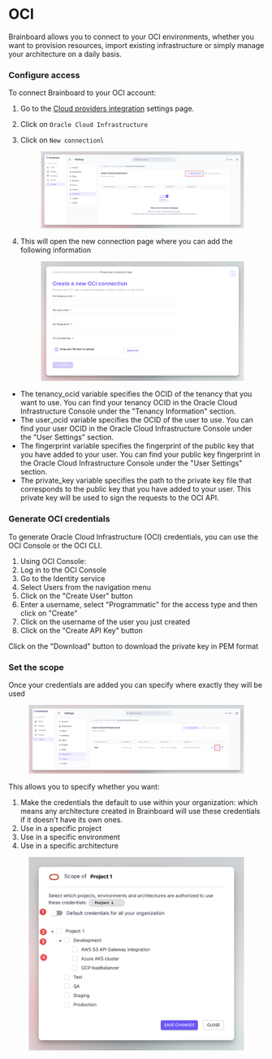 # OCI

Brainboard allows you to connect to your OCI environments, whether you want to provision resources, import existing infrastructure or simply manage your architecture on a daily basis.

### Configure access

To connect Brainboard to your OCI account:

1. Go to the [Cloud providers integration](https://app.brainboard.co/settings/integrations/cloud-providers) settings page.
2. Click on `Oracle Cloud Infrastructure`
3.  Click on `New connection`\


    <figure><img src="../../../.gitbook/assets/CleanShot 2025-04-24 at 17.30.30@2x.png" alt=""><figcaption></figcaption></figure>
4.  This will open the new connection page where you can add the following information

    <figure><img src="../../../.gitbook/assets/CleanShot 2025-04-24 at 17.31.40@2x.png" alt=""><figcaption></figcaption></figure>

* The tenancy\_ocid variable specifies the OCID of the tenancy that you want to use. You can find your tenancy OCID in the Oracle Cloud Infrastructure Console under the "Tenancy Information" section.
* The user\_ocid variable specifies the OCID of the user to use. You can find your user OCID in the Oracle Cloud Infrastructure Console under the "User Settings" section.
* The fingerprint variable specifies the fingerprint of the public key that you have added to your user. You can find your public key fingerprint in the Oracle Cloud Infrastructure Console under the "User Settings" section.
* The private\_key variable specifies the path to the private key file that corresponds to the public key that you have added to your user. This private key will be used to sign the requests to the OCI API.

### Generate OCI credentials

To generate Oracle Cloud Infrastructure (OCI) credentials, you can use the OCI Console or the OCI CLI.

1. Using OCI Console:
2. Log in to the OCI Console
3. Go to the Identity service
4. Select Users from the navigation menu
5. Click on the "Create User" button
6. Enter a username, select "Programmatic" for the access type and then click on "Create"
7. Click on the username of the user you just created
8. Click on the "Create API Key" button

Click on the "Download" button to download the private key in PEM format

### Set the scope

Once your credentials are added you can specify where exactly they will be used

<figure><img src="../../../.gitbook/assets/CleanShot 2025-04-24 at 17.35.09@2x.png" alt=""><figcaption></figcaption></figure>

This allows you to specify whether you want:

1. Make the credentials the default to use within your organization: which means any architecture created in Brainboard will use these credentials if it doesn't have its own ones.
2. Use in a specific project
3. Use in a specific environment
4. Use in a specific architecture

<figure><img src="../../../.gitbook/assets/CleanShot 2025-04-24 at 17.03.39@2x.png" alt=""><figcaption></figcaption></figure>
